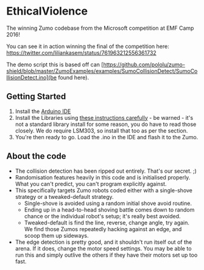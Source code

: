 # EthicalViolence

The winning Zumo codebase from the Microsoft competition at EMF Camp 2016! 

You can see it in action winning the final of the competition here: https://twitter.com/liliankasem/status/761963212556361732

The demo script this is based off can [https://github.com/pololu/zumo-shield/blob/master/ZumoExamples/examples/SumoCollisionDetect/SumoCollisionDetect.ino](be found here).

## Getting Started

1. Install the [Arduino IDE](https://www.arduino.cc/en/Main/Software)
2. Install the Libraries using [these instructions carefully](https://github.com/pololu/zumo-shield#software) - be warned - it's not a standard library install for some reason, you do have to read those closely. We do require LSM303, so install that too as per the section.
3. You're then ready to go. Load the .ino in the IDE and flash it to the Zumo.

## About the code

* The collision detection has been ripped out entirely. That's our secret. ;)
* Randomisation features heavily in this code and is initialised properly. What you can't predict, you can't program explicitly against.
* This specifically targets Zumo robots coded either with a single-shove strategy or a tweaked-default strategy.
  * Single-shove is avoided using a random initial shove avoid routine.
  * Ending up in a head-to-head shoving battle comes down to random chance or the individual robot's setup; it's really best avoided.
  * Tweaked-default is find the line, reverse, change angle, try again. We find those Zumos repeatedly hacking against an edge, and scoop them up sideways.
* The edge detection is pretty good, and it shouldn't run itself out of the arena. If it does, change the motor speed settings. You may be able to run this and simply outlive the others if they have their motors set up too fast.
